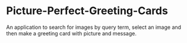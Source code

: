 # Picture-Perfect-Greeting-Cards
An application to search for images by query term, select an image and then make a greeting card with picture and message.
